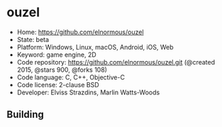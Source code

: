 # ouzel

- Home: https://github.com/elnormous/ouzel
- State: beta
- Platform: Windows, Linux, macOS, Android, iOS, Web
- Keyword: game engine, 2D
- Code repository: https://github.com/elnormous/ouzel.git (@created 2015, @stars 900, @forks 108)
- Code language: C, C++, Objective-C
- Code license: 2-clause BSD
- Developer: Elviss Strazdins, Marlin Watts-Woods

## Building

